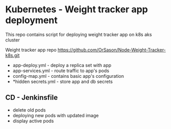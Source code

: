 # Kubernetes - Weight tracker app deployment

 This repo contains script for deploying weight tracker app on k8s aks cluster 
 
 Weight tracker app repo 
        https://github.com/OrSason/Node-Weight-Tracker-k8s.git
 
 
 
 - app-deploy.yml - deploy a replica set with app
 - app-services.yml - route traffic to app's pods
 - config-map.yml - contains basic app's configuration 
 - *hidden secrets.yml  - store app and db secrets
 

## CD - Jenkinsfile
 - delete old pods
 - deploying new pods with updated image
 - display active pods



